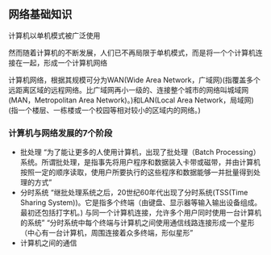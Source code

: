 
## 网络基础知识

计算机以单机模式被广泛使用 

然而随着计算机的不断发展，人们已不再局限于单机模式，而是将一个个计算机连接在一起，形成一个计算机网络

计算机网络，根据其规模可分为WAN(Wide Area Network，广域网)(指覆盖多个远距离区域的远程网络。比广域网再小一级的、连接整个城市的网络叫城域网(MAN，Metropolitan Area Network)。)和LAN(Local Area Network，局域网)(指一个楼层、一栋楼或一个校园等相对较小的区域内的网络。)

### 计算机与网络发展的7个阶段

- 批处理
     “为了能让更多的人使用计算机，出现了批处理（Batch Processing）系统。所谓批处理，是指事先将用户程序和数据装入卡带或磁带，并由计算机按照一定的顺序读取，使用户所要执行的这些程序和数据能够一并批量得到处理的方式”
- 分时系统
     “继批处理系统之后，20世纪60年代出现了分时系统(TSS(Time Sharing System))。它是指多个终端（由键盘、显示器等输入输出设备组成。最初还包括打字机。) 与同一个计算机连接，允许多个用户同时使用一台计算机的系统”
     “分时系统中每个终端与计算机之间使用通信线路连接形成一个星形（中心有一台计算机，周围连接着众多终端，形似星形”
- 计算机之间的通信
